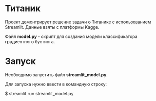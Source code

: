# Титаник
Проект демонтрирует решение задачи о Титанике с использованием Streamlit. Данные взяты с платформы Kagge.

Файл <b>model.py</b> - скрипт для создания модели классификатора градиентного бустинга. 

# Запуск
Необходимо запустить файл <b>streamlit_model.py</b>.

Для запуска нужно ввести в командную строку:

$ streamlit run streamlit_model.py
